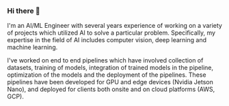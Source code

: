### Hi there 👋

I'm an AI/ML Engineer with several years experience of working on a variety of projects which utilized AI to solve a particular problem. Specifically, my expertise in the field of AI includes computer vision, deep learning and machine learning. 

I've worked on end to end pipelines which have involved collection of datasets, training of models, integration of trained models in the pipeline, optimization of the models and the deployment of the pipelines. These pipelines have been developed for GPU and edge devices (Nvidia Jetson Nano), and deployed for clients both onsite and on cloud platforms (AWS, GCP).

<!--
**Shahji55/Shahji55** is a ✨ _special_ ✨ repository because its `README.md` (this file) appears on your GitHub profile.

Here are some ideas to get you started:

- 🔭 I’m currently working on ...
- 🌱 I’m currently learning ...
- 👯 I’m looking to collaborate on ...
- 🤔 I’m looking for help with ...
- 💬 Ask me about ...
- 📫 How to reach me: ...
- 😄 Pronouns: ...
- ⚡ Fun fact: ...
-->
